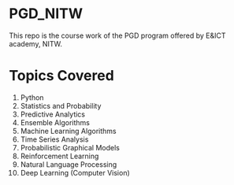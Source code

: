 # PGD_NITW
This repo is the course work of the PGD program offered by E&amp;ICT academy, NITW.

# Topics Covered
1. Python
2. Statistics and Probability
3. Predictive Analytics
4. Ensemble Algorithms
5. Machine Learning Algorithms
6. Time Series Analysis
7. Probabilistic Graphical Models
8. Reinforcement Learning
9. Natural Language Processing
10. Deep Learning (Computer Vision)
